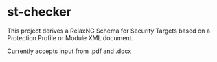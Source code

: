 # st-checker

This project derives a RelaxNG Schema for Security Targets based on a Protection Profile  or Module XML document.

Currently accepts input from .pdf and .docx